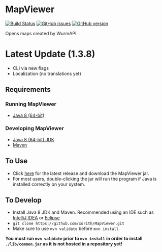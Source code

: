 # MapViewer

[![Build Status](https://travis-ci.org/keenan-v1/MapViewer.svg?branch=master)](https://travis-ci.org/keenan-v1/MapViewer)
[![GitHub issues](https://img.shields.io/github/issues/keenan-v1/MapViewer.svg)](https://github.com/keenan-v1/MapViewer/issues)
[![GitHub version](https://badge.fury.io/gh/keenan-v1%2FMapViewer.svg)](https://github.com/keenan-v1/MapViewer/releases/latest)

Opens maps created by WurmAPI

# Latest Update (1.3.8)
- CLI via new flags
- Localization (no translations yet)

## Requirements
### Running MapViewer
- [Java 8 (64-bit)](http://www.oracle.com/technetwork/java/javase/downloads/jre8-downloads-2133155.html)

### Developing MapViewer
- [Java 8 (64-bit) JDK](http://www.oracle.com/technetwork/java/javase/downloads/jdk8-downloads-2133151.html)
- [Maven](http://maven.apache.org/install.html)

## To Use
- Click [here](https://github.com/xorith/MapViewer/releases/latest) for the latest release and download the MapViewer jar.
- For most users, double-clicking the jar will run the program if Java is installed correctly on your system.

## To Develop
- Install Java 8 JDK and Maven. Recommended using an IDE such as [IntelliJ IDEA](https://www.jetbrains.com/idea/download/) or [Eclipse](https://www.eclipse.org/downloads/)
- `git clone https://github.com/xorith/MapViewer.git`
- Make sure to use `mvn validate` before `mvn install`

__You must run `mvn validate` prior to `mvn install` in order to install `./lib/common.jar` as it is not hosted in a repository yet!__
